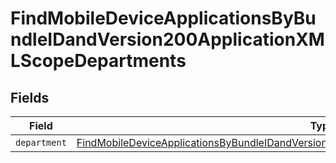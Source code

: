 # FindMobileDeviceApplicationsByBundleIDandVersion200ApplicationXMLScopeDepartments


## Fields

| Field                                                                                                                                                                                                                 | Type                                                                                                                                                                                                                  | Required                                                                                                                                                                                                              | Description                                                                                                                                                                                                           |
| --------------------------------------------------------------------------------------------------------------------------------------------------------------------------------------------------------------------- | --------------------------------------------------------------------------------------------------------------------------------------------------------------------------------------------------------------------- | --------------------------------------------------------------------------------------------------------------------------------------------------------------------------------------------------------------------- | --------------------------------------------------------------------------------------------------------------------------------------------------------------------------------------------------------------------- |
| `department`                                                                                                                                                                                                          | [FindMobileDeviceApplicationsByBundleIDandVersion200ApplicationXMLScopeDepartmentsDepartment](../../models/operations/findmobiledeviceapplicationsbybundleidandversion200applicationxmlscopedepartmentsdepartment.md) | :heavy_minus_sign:                                                                                                                                                                                                    | N/A                                                                                                                                                                                                                   |